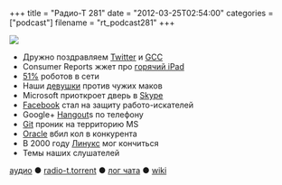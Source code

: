 +++
title = "Радио-Т 281"
date = "2012-03-25T02:54:00"
categories = ["podcast"]
filename = "rt_podcast281"
+++

![](https://radio-t.com/images/radio-t/rt281.jpg)

- Дружно поздравляем [Twitter](http://mashable.com/2012/03/21/happy-6th-birthday-twitter/) и [GCC](https://www.linux.com/news/featured-blogs/196:zonker/556977:the-compiler-that-changed-the-world-turns-25)
- Consumer Reports жжет про [горячий iPad](http://techcrunch.com/2012/03/20/dangerously-lukewarm/)
- [51%](http://www.nextnature.net/2012/03/internet-traffic-is-now-51-non-human/) роботов в сети
- Наши [девушки](http://nakedsecurity.sophos.com/2012/03/20/topless-supermodel-photos-used-to-spread-mac-malware/) против чужих маков
- Microsoft приоткроет дверь в [Skype](http://memeburn.com/2011/07/microsoft-and-skype-set-to-allow-backdoor-eavesdropping/)
- [Facebook](http://arstechnica.com/business/news/2012/03/facebook-says-it-may-sue-employers-who-demand-job-applicants-passwords.ars) стал на защиту работо-искателей
- Google+ [Hangout](http://news.cnet.com/8301-1035_3-57403603-94/google-hangouts-now-calling-any-phone/)s по телефону
- [Git](http://www.developer.com/daily_news/git-support-comes-to-microsofts-codeplex.html) проник на территорию МS
- [Oracle](http://www.readwriteweb.com/cloud/2012/03/oracle-takes-another-dig-at-re.php) вбил кол в конкурента
- В 2000 году [Линукс](http://www.omgubuntu.co.uk/2012/03/apple-tried-to-hire-linus-torvalds-kill-linux/) мог кончиться
- Темы наших слушателей

[аудио](http://cdn.radio-t.com/rt_podcast281.mp3) ● [radio-t.torrent](http://cdn.radio-t.com/torrents/rt_podcast281.mp3.torrent) ● [лог чата](http://chat.radio-t.com/logs/radio-t-281.html) ● [wiki](http://wiki.radio-t.com/%D0%92%D1%8B%D0%BF%D1%83%D1%81%D0%BA_281)<audio src="http://cdn.radio-t.com/rt_podcast281.mp3" preload="none"></audio>